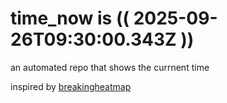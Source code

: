 # time_now is (( 2025-09-26T09:30:00.343Z ))

an automated repo that shows the currnent time

inspired by [breakingheatmap](https://github.com/breakingheatmap/breakingheatmap)